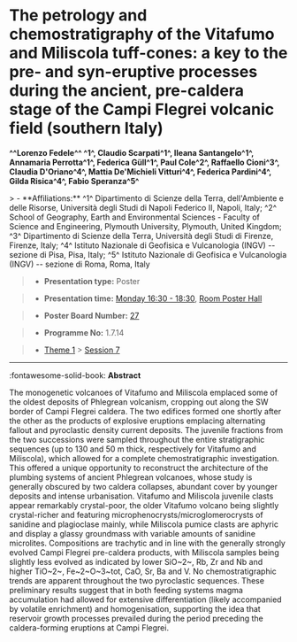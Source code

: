 # The petrology and chemostratigraphy of the Vitafumo and Miliscola tuff-cones: a key to the pre- and syn-eruptive processes during the ancient, pre-caldera stage of the Campi Flegrei volcanic field (southern Italy)

**^^Lorenzo Fedele^^ ^1^, Claudio Scarpati^1^, Ileana Santangelo^1^, Annamaria Perrotta^1^, Federica Güll^1^, Paul Cole^2^, Raffaello Cioni^3^, Claudia D'Oriano^4^, Mattia De'Michieli Vitturi^4^, Federica Pardini^4^, Gilda Risica^4^, Fabio Speranza^5^**

<!-- more -->> - **Affiliations:** ^1^ Dipartimento di Scienze della Terra, dell'Ambiente e delle Risorse, Università degli Studi di Napoli Federico II, Napoli, Italy; ^2^ School of Geography, Earth and Environmental Sciences - Faculty of Science and Engineering, Plymouth University, Plymouth, United Kingdom; ^3^ Dipartimento di Scienze della Terra, Università degli Studi di Firenze, Firenze, Italy; ^4^ Istituto Nazionale di Geofisica e Vulcanologia (INGV) -- sezione di Pisa, Pisa, Italy; ^5^ Istituto Nazionale di Geofisica e Vulcanologia (INGV) -- sezione di Roma, Roma, Italy 

> - **Presentation type:** Poster

> - **Presentation time:** [Monday 16:30 - 18:30](../sessions_comparison.md#__tabbed_1_6), [Room Poster Hall](../maps_venue.md#__tabbed_1_1)

> - **Poster Board Number:** [27](../map_poster_boards.md#monday)

> - **Programme No:** 1.7.14

> - [Theme 1](../theme1.md) > [Session 7](../sessions/session-1-7.md)

--- 

:fontawesome-solid-book: **Abstract**

The monogenetic volcanoes of Vitafumo and Miliscola emplaced some of the oldest deposits of Phlegrean volcanism, cropping out along the SW border of Campi Flegrei caldera. The two edifices formed one shortly after the other as the products of explosive eruptions emplacing alternating fallout and pyroclastic density current deposits. The juvenile fractions from the two successions were sampled throughout the entire stratigraphic sequences (up to 130 and 50 m thick, respectively for Vitafumo and Miliscola), which allowed for a complete chemostratigraphic investigation. This offered a unique opportunity to reconstruct the architecture of the plumbing systems of ancient Phlegrean volcanoes, whose study is generally obscured by two caldera collapses, abundant cover by younger deposits and intense urbanisation. Vitafumo and Miliscola juvenile clasts appear remarkably crystal-poor, the older Vitafumo volcano being slightly crystal-richer and featuring microphenocrysts/microglomerocrysts of sanidine and plagioclase mainly, while Miliscola pumice clasts are aphyric and display a glassy groundmass with variable amounts of sanidine microlites. Compositions are trachytic and in line with the generally strongly evolved Campi Flegrei pre-caldera products, with Miliscola samples being slightly less evolved as indicated by lower SiO~2~, Rb, Zr and Nb and higher TiO~2~, Fe~2~O~3~tot, CaO, Sr, Ba and V. No chemostratigraphic trends are apparent throughout the two pyroclastic sequences. These preliminary results suggest that in both feeding systems magma accumulation had allowed for extensive differentiation (likely accompanied by volatile enrichment) and homogenisation, supporting the idea that reservoir growth processes prevailed during the period preceding the caldera-forming eruptions at Campi Flegrei.

